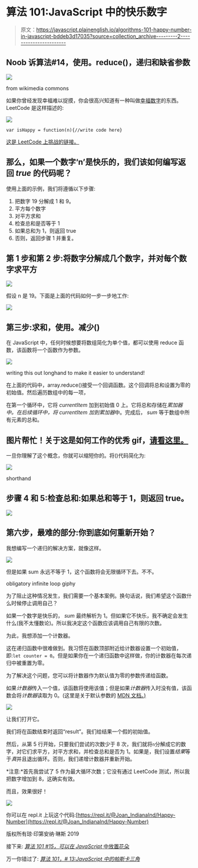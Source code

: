 # 算法 101:JavaScript 中的快乐数字

> 原文：<https://javascript.plainenglish.io/algorithms-101-happy-number-in-javascript-bddeb3d17035?source=collection_archive---------2----------------------->

## Noob 诉算法#14，使用。reduce()，递归和缺省参数

![](img/b266d95644e05e19fcbf243372ff0e9a.png)

from wikimedia commons

如果你曾经发现幸福难以捉摸，你会很高兴知道有一种叫做[幸福数字](https://en.wikipedia.org/wiki/Happy_number)的东西。LeetCode 是这样描述的:

![](img/105a3fabbd83289968ecac613519ade3.png)

```
var isHappy = function(n){//write code here}
```

[这是 LeetCode 上挑战的链接。](https://leetcode.com/problems/happy-number/)

## 那么，如果一个数字‘n’是快乐的，我们该如何编写返回 *true* 的代码呢？

使用上面的示例，我们将遵循以下步骤:

1.  把数字 19 分解成 1 和 9。
2.  平方每个数字
3.  对平方求和
4.  检查总和是否等于 1
5.  如果总和为 1，则返回 true
6.  否则，返回步骤 1 并重复。

## 第 1 步和第 2 步:将数字分解成几个数字，并对每个数字求平方

![](img/a9f4250878b10db60e10aea18181cf8b.png)

假设 n 是 19。下面是上面的代码如何一步一步地工作:

![](img/49188d62409c2b95b6acb13f0815f044.png)

## 第三步:求和，使用。减少()

在 JavaScript 中，任何时候想要将数组简化为单个值，都可以使用 reduce 函数，该函数将一个函数作为参数。

![](img/50dcda9f7d4632d36b1768d557bf37ad.png)

writing this out longhand to make it easier to understand!

在上面的代码中，array.reduce()接受一个回调函数。这个回调将总和设置为零的初始值。然后遍历数组中的每一项，

在第一个循环中，它将 *currentItem* 加到初始值 0 上。它将总和存储在*累加器中。*在后续循环中，将 *currentItem* 加到*累加器*中。完成后， *sum* 等于数组中所有元素的总和。

## 图片帮忙！关于这是如何工作的优秀 gif，[请看这里。](http://reduce.surge.sh/)

一旦你理解了这个概念，你就可以缩短你的。将()代码简化为:

![](img/56b86b1034f6d5ec3b6f169f460577d1.png)

shorthand

## 步骤 4 和 5:检查总和:如果总和等于 1，则返回 true。

![](img/3753e3f9b58a4a4e9573d741bff1f9f9.png)

## 第六步，最难的部分:你到底如何重新开始？

我想编写一个递归的解决方案，就像这样。

![](img/80ad9e23a4ebf9c0669e7ab6f2ce8bd3.png)

但是如果 sum 永远不等于 1，这个函数将会无限循环下去。不不。

obligatory infinite loop giphy

为了阻止这种情况发生，我们需要一个基本案例。换句话说，我们希望这个函数什么时候停止调用自己？

如果一个数字是快乐的， *sum* 最终解析为 1。但如果它不快乐，我不确定会发生什么(我不太懂数论)。所以我决定这个函数应该调用自己有限的次数。

为此，我想添加一个计数器。

这在递归函数中很难做到。我习惯在函数顶部附近给计数器设置一个初始值，即:`let counter = 0`。但是如果你在一个递归函数中这样做，你的计数器在每次递归中被重置为零。

为了解决这个问题，您可以将计数器作为默认值为零的参数传递给函数。

如果*计数器*传入一个值，该函数将使用该值；但是如果*计数器*传入时没有值，该函数会将*计数器*读取为 0。(这里是关于默认参数的 [MDN 文档。)](https://developer.mozilla.org/en-US/docs/Web/JavaScript/Reference/Functions/Default_parameters)

![](img/0995c0a0122b81ae8686fd27b0405f51.png)

让我们打开它。

我们将在函数结束时返回“result”。我们给结果一个假的初始值。

然后，从第 5 行开始，只要我们尝试的次数少于 8 次，我们就将`n`分解成它的数字，对它们求平方，对平方求和，并检查总和是否为 1。如果是，我们设置*结果*等于*真*并且退出循环。否则，我们递增计数器并重新开始。

*注意:*首先我尝试了 5 作为最大循环次数；它没有通过 LeetCode 测试，所以我把数字增加到 8，这确实有效。

而且，效果很好！

![](img/72b1c8b053de36fb1ca25673133bb47d.png)

你可以在 repl.it 上玩这个代码:[https://repl.it/@Joan_IndianaInd/Happy-Number](https://repl.it/@Joan_IndianaInd/Happy-Number)

版权所有琼·印第安纳·琳斯 2019

接下来: [*算法 101 #15，可以在 JavaScript* 中放置花朵](https://medium.com/@joanrigdon/algorithms-101-can-place-flowers-in-javascript-b87c6cb1dc24)

万一你错过了: [*算法 101，# 13:JavaScript 中的帕斯卡三角*](https://medium.com/javascript-in-plain-english/algorithms-101-pascals-triangle-in-javascript-9fbd9032871)